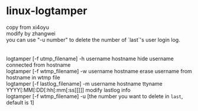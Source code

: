 # linux-logtamper
copy from xi4oyu<br>
modify by zhangwei<br>
you can use "-u number" to delete the number of \`last\`'s user login log.<br>
<br>
<br>
logtamper [-f utmp_filename] -h username hostname		hide username connected from hostname<br>
logtamper [-f wtmp_filename] -w username hostname		erase username from hostname in wtmp file<br>
logtamper [-f lastlog_filename] -m username hostname ttyname YYYY[:MM[:DD[:hh[:mm[:ss]]]]]  modify lastlog info<br>
logtamper [-f wtmp_filename] -u [the number you want to delete in `last`, default is 1]<br>
